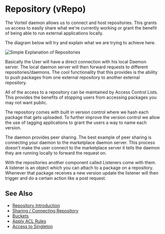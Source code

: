 # Repository (vRepo)

The Vorteil daemon allows us to connect and host repositories. This grants us access to easily share what we're currently working or grant the benefit of being able to run external applications locally.

The diagram below will try and explain what we are trying to achieve here.

![Simple Explanation of Repositories](https://storage.googleapis.com/vorteil-dl/assets/documentation/simple-repo-explanation.png "Simple Explanation of Repositories")

Basically the User will have a direct connection with his local Daemon server. The local daemon server will then forward requests to different repositories/daemons. The cool functionality that this provides is the ability to push packages from one external repository to another external repository. 

All of the access to a repository can be maintained by Access Control Lists. This provides the benefits of stopping users from accessing packages you may not want public.

The repository comes with built in version control where we hash each package that gets uploaded. To further improve the version control we allow the use of tagging applications to grant the users a way to name each version. 

The daemon provides peer sharing. The best example of peer sharing is connecting your daemon to the marketplace daemon server. This process doesn't make the user connect to the marketplace server it tells the daemon they are running locally to forward the request on.

With the repositories another component called Listeners come with them. A listener is an object which you can attach to a package on a repository. Whenever that package receives a new version update the listener will then trigger and do a certain action like a post request.

## See Also
- [Repository Introduction](../../../repository/introduction/introduction_to_vrepo)
- [Sharing / Connecting Repository](../../../repository/sharing/pushing_pulling_apps)
- [Buckets](../../../repository/buckets/create_a_bucket)
- [Apply ACL Rules](../../../repository/acls/applying_acl_rules)
- [Access to Singleton](../../../repository/acls/granting_access_to_singleton)